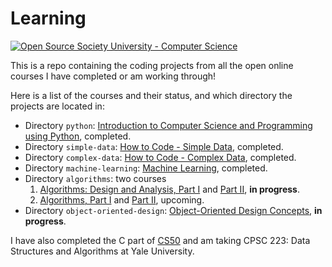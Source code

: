 # Learning

[![Open Source Society University - Computer Science](https://img.shields.io/badge/OSSU-computer--science-blue.svg)](https://github.com/ossu/computer-science)

This is a repo containing the coding projects from all the open online courses I have completed or am working through!

Here is a list of the courses and their status, and which directory the projects are located in:
- Directory `python`: [Introduction to Computer Science and Programming using Python](https://www.edx.org/course/introduction-computer-science-mitx-6-00-1x-10), completed.
- Directory `simple-data`: [How to Code - Simple Data](https://www.edx.org/course/how-code-simple-data-ubcx-htc1x), completed.
- Directory `complex-data`: [How to Code - Complex Data](https://www.edx.org/course/how-code-complex-data-ubcx-htc2x), completed.
- Directory `machine-learning`: [Machine Learning](https://www.coursera.org/learn/machine-learning), completed.
- Directory `algorithms`: two courses
  1. [Algorithms: Design and Analysis, Part I](https://lagunita.stanford.edu/courses/course-v1:Engineering+Algorithms1+SelfPaced/about) and [Part II](https://lagunita.stanford.edu/courses/course-v1:Engineering+Algorithms2+SelfPaced/about), __in progress__.
  2. [Algorithms, Part I](https://www.coursera.org/learn/algorithms-part1) and [Part II](https://www.coursera.org/learn/algorithms-part2), upcoming.
- Directory `object-oriented-design`: [Object-Oriented Design Concepts](http://web.cs.wpi.edu/~cs2102/b16/index.html), __in progress__.


I have also completed the C part of [CS50](cs50.io) and am taking CPSC 223: Data Structures and Algorithms at Yale University.

